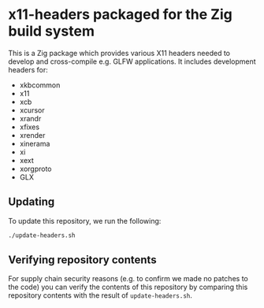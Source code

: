 # x11-headers packaged for the Zig build system

This is a Zig package which provides various X11 headers needed to develop and cross-compile e.g. GLFW applications. It includes development headers for:

* xkbcommon
* x11
* xcb
* xcursor
* xrandr
* xfixes
* xrender
* xinerama
* xi
* xext
* xorgproto
* GLX

## Updating

To update this repository, we run the following:

```sh
./update-headers.sh
```

## Verifying repository contents

For supply chain security reasons (e.g. to confirm we made no patches to the code) you can verify the contents of this repository by comparing this repository contents with the result of `update-headers.sh`.
